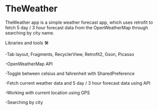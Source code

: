 # TheWeather
TheWeather app is a simple weather forecast app, which uses retrofit to fetch 5 day / 3 hour forecast data from the OpenWeatherMap through searching by city name. 

 Libraries and tools 🛠
 
-Tab layout, Fragments, RecyclerView, Retrofit2, Gson, Picasso

-OpenWeatherMap API

-Toggle between celsius and fahrenheit with SharedPreference

-Fetch current weather data and 5 day / 3 hour forecast data using API

-Working with current location using GPS

-Searching by city




